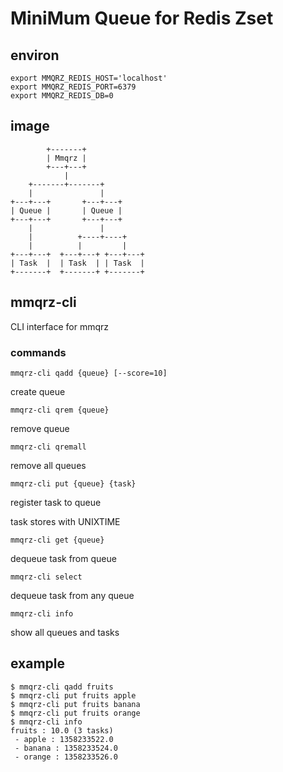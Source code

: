 MiniMum Queue for Redis Zset
============================

## environ

```
export MMQRZ_REDIS_HOST='localhost'
export MMQRZ_REDIS_PORT=6379
export MMQRZ_REDIS_DB=0
```

## image

```
        +-------+
        | Mmqrz |
        +---+---+
            |
    +-------+-------+
    |               |
+---+---+       +---+---+
| Queue |       | Queue |
+---+---+       +---+---+
    |               |
    |          +----+----+
    |          |         |
+---+---+  +---+---+ +---+---+
| Task  |  | Task  | | Task  |
+-------+  +-------+ +-------+
```


## mmqrz-cli

CLI interface for mmqrz

### commands

```
mmqrz-cli qadd {queue} [--score=10]
```

create queue


```
mmqrz-cli qrem {queue}
```

remove queue


```
mmqrz-cli qremall
```

remove all queues


```
mmqrz-cli put {queue} {task}
```

register task to queue

task stores with UNIXTIME


```
mmqrz-cli get {queue}
```

dequeue task from queue


```
mmqrz-cli select
```

dequeue task from any queue


```
mmqrz-cli info
```

show all queues and tasks


## example

```
$ mmqrz-cli qadd fruits
$ mmqrz-cli put fruits apple
$ mmqrz-cli put fruits banana
$ mmqrz-cli put fruits orange
$ mmqrz-cli info
fruits : 10.0 (3 tasks)
 - apple : 1358233522.0
 - banana : 1358233524.0
 - orange : 1358233526.0
```
